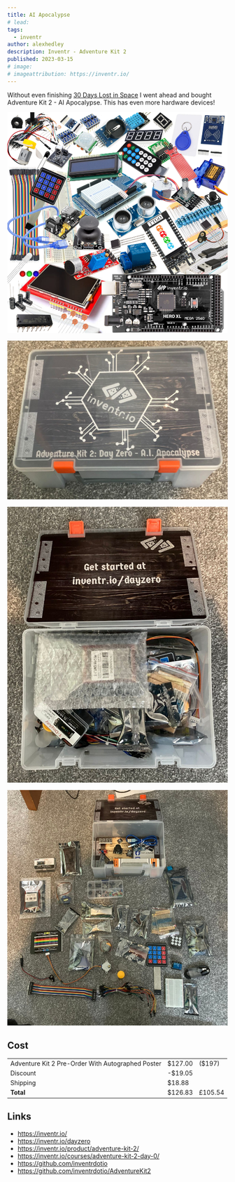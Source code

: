 ```yaml
---
title: AI Apocalypse
# lead:
tags:
  - inventr
author: alexhedley
description: Inventr - Adventure Kit 2
published: 2023-03-15
# image:
# imageattribution: https://inventr.io/
---
```


<!-- # Adventure Kit 2 - Inventr -->

<?# Markdown ?>
<?!^ "./../includes/posts/inventr-ak2.md" /?>
<?#/ Markdown ?>

Without even finishing [30 Days Lost in Space](/30-days-lost-in-space) I went ahead and bought Adventure Kit 2 - AI Apocalypse. This has even more hardware devices!

!["Adventure Kit 2"](images/inventr/adventurekit2.png "Adventure Kit 2")

!["Adventure Kit 2"](images/inventr/ak2/AI_Apocalypse_1.jpg "Adventure Kit 2")

!["Adventure Kit 2"](images/inventr/ak2/AI_Apocalypse_2.jpg "Adventure Kit 2")

!["Adventure Kit 2"](images/inventr/ak2/AI_Apocalypse_3.jpg "Adventure Kit 2")

## Cost

|                                                   |         |         |
| ------------------------------------------------- | ------- | ------- |
| Adventure Kit 2 Pre-Order With Autographed Poster | $127.00 | ($197)  |
| Discount                                          | -$19.05 |         |
| Shipping                                          | $18.88  |         |
| **Total**                                         | $126.83 | £105.54 |

## Links

- https://inventr.io/
- https://inventr.io/dayzero
- https://inventr.io/product/adventure-kit-2/
- https://inventr.io/courses/adventure-kit-2-day-0/
- https://github.com/inventrdotio
- https://github.com/inventrdotio/AdventureKit2
